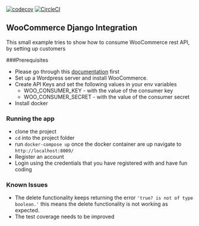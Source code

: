 [![codecov](https://codecov.io/gh/lemaiyan/django_woocommerce/branch/master/graph/badge.svg)](https://codecov.io/gh/lemaiyan/django_woocommerce)
[![CircleCI](https://circleci.com/gh/lemaiyan/django_woocommerce.svg?style=svg)](https://circleci.com/gh/lemaiyan/django_woocommerce)
## WooCommerce Django Integration
This small example tries to show how to consume WooCommerce rest API, by setting up customers

###Prerequisites
- Please go through this [documentation](https://woocommerce.github.io/woocommerce-rest-api-docs/?python#introduction) first
- Set up a Wordpress server and install WooCommerce.
- Create API Keys and set the following values in your env variables 
    * WOO_CONSUMER_KEY - with the value of the consumer key
    * WOO_CONSUMER_SECRET - with the value of the consumer secret
- Install docker

### Running the app
- clone the project
- `cd` into the project folder
- run `docker-compose up` once the docker container are up navigate to `http://localhost:8009/`
- Register an account
- Login using the credentials that you have registered with and have fun coding

### Known Issues
- The delete functionality keeps returning the error `'true? is not of type boolean.'`
this means the delete functionality is not working as expected.
- The test coverage needs to be improved
